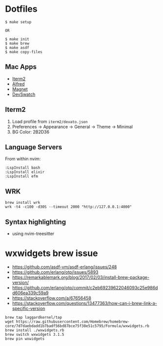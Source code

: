 # Dotfiles

```
$ make setup

OR

$ make init
$ make brew
$ make asdf
$ make copy-files
```

## Mac Apps

- [Iterm2](https://iterm2.com/)
- [Alfred](https://www.alfredapp.com/)
- [Magnet](https://apps.apple.com/ca/app/magnet/id441258766?mt=12)
- [DevSwatch](https://apps.apple.com/ca/app/devswatch/id1477857867?mt=12)

## Iterm2

1. Load profile from `iterm2/devato.json`
2. Preferences -> Appearance -> General -> Theme -> Minimal
3. BG Color: 2B2D36

## Language Servers

From within nvim:
```
:LspInstall bash
:LspInstall elixir
:LspInstall efm
```

## WRK

```
brew install wrk
wrk -t4 -c100 -d30S --timeout 2000 "http://127.0.0.1:4000"
```

## Syntax highlighting
- using nvim-treesitter 

# wxwidgets brew issue

- https://github.com/asdf-vm/asdf-erlang/issues/248
- https://github.com/erlang/otp/issues/5893
- https://remarkablemark.org/blog/2017/02/03/install-brew-package-version/
- https://github.com/erlang/otp/commit/c2eb69239622046093c25e986dd606ea339c59a9
- https://stackoverflow.com/a/67656458
- https://stackoverflow.com/questions/13477363/how-can-i-brew-link-a-specific-version
```
brew tap laggardkernel/tap
wget https://raw.githubusercontent.com/Homebrew/homebrew-core/7d7daebdadd1b7badf56bd87bce75f38e51c5795/Formula/wxwidgets.rb
brew install ./wxwidgets.rb
brew switch wxwidgets 3.1.5
brew pin wxwidgets
```

